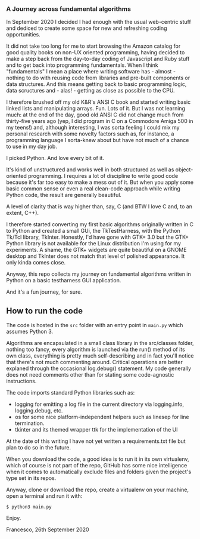 ### A Journey across fundamental algorithms

In September 2020 I decided I had enough with the usual web-centric stuff and dediced to create some space for new and refreshing coding opportunities.

It did not take too long for me to start browsing the Amazon catalog for good 
quality books on non-UX oriented programming, having decided to make a step back 
from the day-to-day coding of Javascript and Ruby stuff and to get back into
programming fundamentals. When I think "fundamentals" I mean a place where
writing software has - almost - nothing to do with reusing code from libraries
and pre-built components or data structures. And this means getting back
to basic programming logic, data scructures and - alas! - getting as close 
as possible to the CPU.

I therefore brushed off my old K&R's ANSI C book and started writing basic linked
lists and manipulating arrays. Fun. Lots of it. But I was not learning much:
at the end of the day, good old ANSI C did not change much from thirty-five years ago (yep, I did program in C on a Commodore Amiga 500 in my teens!) and, although interesting, I was sorta feeling I could mix my personal research with some novelty factors such as, for instance, a programming language I sorta-knew about but have not much of a chance to use in my day job.

I picked Python. And love every bit of it.

It's kind of unstructured and works well in both structured as well as
object-oriented programming. I requires a lot of discipline to write good code
because it's far too easy to make a mess out of it. But when you apply some
basic common sense or even a real clean-code approach while writing Python code,
the result are generally beautiful.

A level of clarity that is way higher than, say, C (and BTW I love C and, to an
extent, C++).

I therefore started converting my first basic algorithms originally written in C
to Python and created a small GUi, the TkTestHarness, with the Python Tk/Tcl library, TkInter. Honestly, I'd have gone with GTK+ 3.0 but the GTK+ Python library is not available for the Linux distribution I'm using for my experiments. A shame, the GTK+ widgets are quite beautiful on a GNOME desktop and TkInter does not match that level of polished appearance. It only kinda comes close.

Anyway, this repo collects my journey on fundamental algorithms written in Python
on a basic testharness GUI application.

And it's a fun journey, for sure.

## How to run the code

The code is hosted in the <code>src</code> folder with an entry point in <code>main.py</code> which assumes Python 3.

Algorithms are encapsulated in a small class library in the src/classes folder, nothing too fancy, every algorithm is launched via the run() method of its own class, everything is pretty much self-describing and in fact you'll notice that there's not much commenting around. Critical operations are better explaned through the occasional log.debug() statement. My code generally does not need comments other than for stating some code-agnostic instructions.

The code imports standard Python libraries such as:
* logging for emitting a log file in the current directory via logging.info, logging.debug, etc.
* os for some nice platform-independent helpers such as linesep for line termination. 
* tkinter and its themed wrapper ttk for the implementation of the UI

At the date of this writing I have not yet written a requirements.txt file but plan
 to do so in the future.

When you download the code, a good idea is to run it in its own virtualenv, which of
course is not part of the repo, GitHub has some nice intelligence when it comes to
automatically exclude files and folders given the project's type set in its repos. 
  
Anyway, clone or download the repo, create a virtualenv on your machine, open a terminal
and run it with:

<code>$ python3 main.py</code>

Enjoy.

Francesco, 26th September 2020
